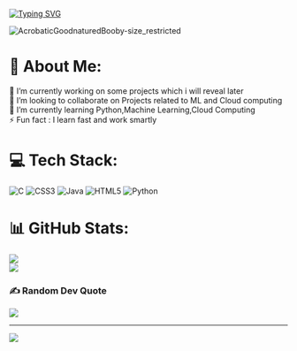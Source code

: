 [![Typing SVG](https://readme-typing-svg.herokuapp.com?font=Fira+Code&weight=800&size=30&pause=1000&color=7D16F7&width=435&lines=Hi+there!+I+am+Laakshit!!!;Welcome+To+My+Github;Ready+To+Contribute)](https://git.io/typing-svg)

![AcrobaticGoodnaturedBooby-size_restricted](https://github.com/laakshit-D/laakshit-D/assets/119559976/8a6b1151-3629-4019-9713-fc6e18b64fd4)
<!--
**laakshit-D/laakshit-D** is a ✨ _special_ ✨ repository because its `README.md` (this file) appears on your GitHub profile.

Here are some ideas to get you started:

### About Me:

🔭 I’m currently working on some projects which i will reveal later
🌱 I’m currently learning Python,Machine Learning,Cloud Computing
👯 I’m looking to collaborate on Projects related to ML and Cloud computing
😄 Pronouns: He/Him
⚡ Fun fact: I am a Fast learner
-->
# 💫 About Me:
🔭 I’m currently working on some projects which i will reveal later<br>👯 I’m looking to collaborate on Projects related to ML and Cloud computing<br>🌱 I’m currently learning Python,Machine Learning,Cloud Computing<br>⚡ Fun fact : I learn fast and work smartly


# 💻 Tech Stack:
![C](https://img.shields.io/badge/c-%2300599C.svg?style=for-the-badge&logo=c&logoColor=white) ![CSS3](https://img.shields.io/badge/css3-%231572B6.svg?style=for-the-badge&logo=css3&logoColor=white) ![Java](https://img.shields.io/badge/java-%23ED8B00.svg?style=for-the-badge&logo=java&logoColor=white) ![HTML5](https://img.shields.io/badge/html5-%23E34F26.svg?style=for-the-badge&logo=html5&logoColor=white) ![Python](https://img.shields.io/badge/python-3670A0?style=for-the-badge&logo=python&logoColor=ffdd54)
# 📊 GitHub Stats:
![](https://github-readme-stats.vercel.app/api?username=laakshit-D&theme=dark&hide_border=false&include_all_commits=false&count_private=false)<br/>
![](https://github-readme-streak-stats.herokuapp.com/?user=laakshit-D&theme=dark&hide_border=false)<br/>
<!--
![](https://github-readme-stats.vercel.app/api/top-langs/?username=laakshit-D&theme=dark&hide_border=false&include_all_commits=false&count_private=false&layout=compact)
-->
### ✍️ Random Dev Quote
![](https://quotes-github-readme.vercel.app/api?type=horizontal&theme=radical)

---
[![](https://visitcount.itsvg.in/api?id=laakshit-D&icon=0&color=0)](https://visitcount.itsvg.in)

<!-- Proudly created with GPRM ( https://gprm.itsvg.in ) -->
